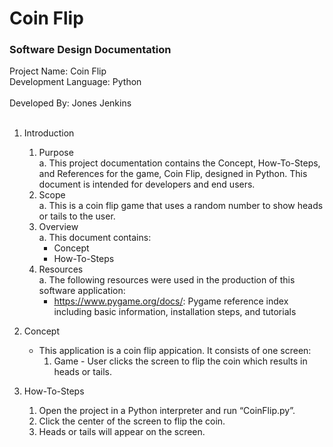 # Coin Flip


### Software Design Documentation

Project Name: Coin Flip<br/>
Development Language: Python<br/><br/>
Developed By: Jones Jenkins<br/><br/>



1. Introduction<br/>
   1. Purpose<br/>
      a. This project documentation contains the Concept, How-To-Steps, and References for the game, Coin Flip, designed in Python. This document is intended for developers and end users.<br/>
	 2. Scope<br/>
      a. This is a coin flip game that uses a random number to show heads or tails to the user.
   3. Overview<br/>
      a. This document contains:<br/>
         * Concept<br/>
         * How-To-Steps<br/>
   4. Resources<br/>
      a. The following resources were used in the production of this software application:<br/>
         * https://www.pygame.org/docs/: Pygame reference index including basic information, installation steps, and tutorials<br/>


2. Concept<br/>
   - This application is a coin flip appication. It consists of one screen:<br/>
     1. Game - User clicks the screen to flip the coin which results in heads or tails.<br/>
	

3. How-To-Steps<br/>
   1. Open the project in a Python interpreter and run “CoinFlip.py”.<br/>
   2. Click the center of the screen to flip the coin.
   3. Heads or tails will appear on the screen.
